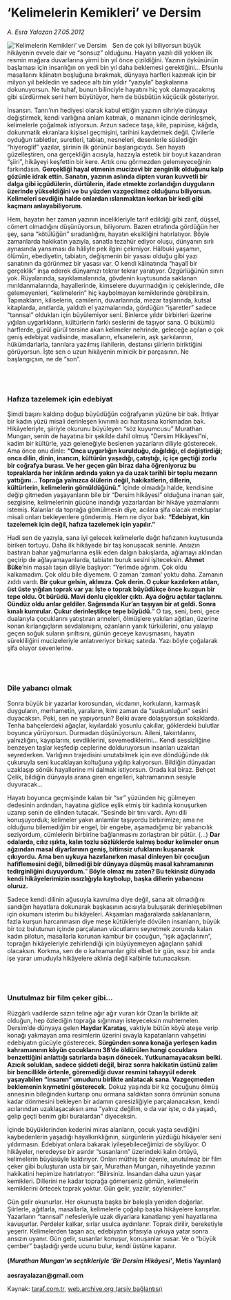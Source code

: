 # ‘Kelimelerin Kemikleri’ ve Dersim

*A. Esra Yalazan 27.05.2012*

<div class="yazi"><img align="left" alt="‘Kelimelerin Kemikleri’ ve Dersim" border="0" src="http://www.taraf.com.tr/fotoraflar/makaleler/kelimelerin-kemikleri-ve-dersim_4075_orijinal.jpg" style="border-right-width:10px; border-color:#FFFFFF"/><p>Sen de çok iyi biliyorsun büyük hikâyenin evvele dair ve “sonsuz” olduğunu. Hayatın yazılı dili yokken ilk resmin mağara duvarlarına yirmi bin yıl önce çizildiğini. Yazının öyküsünün başlaması için insanlığın on yedi bin yıl daha beklemesi gerektiğini... Efsunlu masallarını kâinatın boşluğuna bırakmak, dünyaya harfleri kazımak için bir milyon yıl bekledin ve sadece altı bin yıldır “yazıyla” başkalarına dokunuyorsun. Ne tuhaf, bunun bilinciyle hayatını hiç yok olamayacakmış gibi sürdürmek seni hem büyütüyor, hem de büsbütün küçücük gösteriyor. </p>
<p>İnsansın. Tanrı’nın hediyesi olarak kabul ettiğin yazının sihriyle dünyayı değiştirmek, kendi varlığına anlam katmak, o mananın içinde derinleşmek, kelimelerle çoğalmak istiyorsun. Arzun sadece taşa, kile, papirüse, kâğıda, dokunmatik ekranlara kişisel geçmişini, tarihini kaydetmek değil. Çivilerle oyduğun tabletler, suretleri, tabiatı, nesneleri, desenlerle süslediğin “hiyeroglif” yazılar, şiirinin ilk görünür başlangıcıydı. Sen hayatı güzelleştiren, ona gerçekliğin acısıyla, hazzıyla estetik bir boyut kazandıran “şiiri”, hikâyeyi keşfettin bir kere. Artık onu görmezden gelemeyeceğinin farkındasın. <b>Gerçekliği hayal etmenin mucizevi bir zenginlik olduğunu kalp gözünle idrak ettin. Sanatın, yazının aslında dipten vuran kuvvetli bir dalga gibi içgüdülerin, dürtülerin, ifade etmekte zorlandığın duyguların üzerinde yükseldiğini ve bu yüzden vazgeçilmez olduğunu biliyorsun. Kelimeleri sevdiğin halde onlardan ıslanmaktan korkan bir kedi gibi kaçmanı anlayabiliyorum. </b></p>
<p>Hem, hayatın her zaman yazının incelikleriyle tarif edildiği gibi zarif, düşsel, cömert olmadığını düşünüyorsun, biliyorum. Bazen etrafında gördüğün her şey, sana “kötülüğün” sıradanlığını, hayatın eksikliğini hatırlatıyor. Böyle zamanlarda hakikatin yazıyla, sanatla tezahür ediyor oluşu, dünyanın sırlı aynasında yansıması da hâliyle pek ilgini çekmiyor. Hâlbuki yaşamın, ölümün, ebediyetin, tabiatın, değişmenin bir yasası olduğu gibi yazı sanatının da görünmez bir yasası var. O kendi kâinatında “hayalî bir gerçeklik” inşa ederek dünyamızı tekrar tekrar yaratıyor. Özgürlüğünün sınırı yok. Rüyalarında, sayıklamalarında, gövdenin kuytusunda saklanan mırıldanmalarında, hayallerinde, kimselere duyurmadığın iç çekişlerinde, dile gelemeyenleri, “kelimelerin” hiç kaybolmayan kemiklerinde görebilirsin. Tapınakların, kiliselerin, camilerin, duvarlarında, mezar taşlarında, kutsal kitaplarda, anıtlarda, yaldızlı el yazmalarında, gördüğün “işaretler” sadece “tanrısal” oldukları için büyülemiyor seni. Binlerce yıldır birbirleri üzerine yığılan uygarlıkların, kültürlerin farklı seslerini de taşıyor sana. O bükümlü harflerde, gürül gürül tersine akan kelimeler nehrinde, geleceğe açılan o çok geniş edebiyat vadisinde, masalların, efsanelerin, aşk şarkılarının, hükümdarlarla, tanrılara yazılmış ilahilerin, destansı şiirlerin biriktiğini görüyorsun. İşte sen o uzun hikâyenin minicik bir parçasının. Ne başlangıçsın, ne de “son”. </p>
<p><b> </b></p>
<h3><br/>Hafıza tazelemek için edebiyat</h3>
<p>Şimdi başını kaldırıp doğup büyüdüğün coğrafyanın yüzüne bir bak. İhtiyar bir kadın yüzü misali derinleşen kıvrımlı acı haritasına korkmadan bak. Hikâyeleriyle, şiiriyle okurunu büyüleyen “söz kuyumcusu” Murathan Mungan, senin de hayatına bir şekilde dahil olmuş “Dersim Hikâyesi”ni, kadim bir kültürle, yazı geleneğiyle beslenen yazarların diliyle gösterecek. Ama önce onu dinle: <b>“Onca uygarlığın kurulduğu, dağıldığı, el değiştirdiği; onca dilin, dinin, inancın, kültürün yaşadığı, çatıştığı, iç içe geçtiği zorlu bir coğrafya burası. Ve her geçen gün biraz daha öğreniyoruz bu topraklarda her inkârın ardında yakın ya da uzak tarihli bir toplu mezarın yattığını... Toprağa yalnızca ölülerin değil, hakikatlerin, dillerin, kültürlerin, kelimelerin gömüldüğünü.”</b> İçinde olmadığı halde, kendisine değip gitmeden yaşayanların bile bir “Dersim hikâyesi” olduğuna inanan şair, sezgisine, kelimelerinin gücüne inandığı yazarlardan bir hikâye yazmalarını istemiş. Kalanlar da toprağa gömülmesin diye, acılara şifa olacak mektuplar misali onları bekleyenlere göndermiş. Hem ne diyor bak: <b>“Edebiyat, kin tazelemek için değil, hafıza tazelemek için yapılır.” </b></p>
<p>Hadi sen de yazıyla, sana iyi gelecek kelimelerle dağıt hafızanın kuytusunda biriken tortuyu. Daha ilk hikâyede bir taş konuşacak seninle. Ansızın bastıran bahar yağmurlarına eşlik eden dalgın bakışlarda, ağlamayı aklından geçirip de ağlayamayanlarda, tabiatın buruk sesini işiteceksin. <b>Ahmet Büke</b>’nin masalı taşın diliyle başlıyor: “Yerimde ağırım. Çok oldu kalkamadım. Çok oldu bile diyemem. O zaman ‘zaman’ yoktu daha. Zamanın zıddı vardı.<b> Bir çukur gelsin, aklınıza. Çok derin. O çukur kazılırken atılan, üst üste yığılan toprak var ya: İşte o toprak büyüdükçe önce kuzgun bir tepe oldu. Ot bürüdü. Mavi donlu çiçekler çıktı. Aya doğru açtılar taçlarını. Gündüz oldu arılar geldiler. Sağrısında Kur’an taşıyan bir at geldi. Sonra kınalı kumrular. Çukur derinleştikçe tepe büyüdü.</b>” O taş, seni, beni, gece dualarıyla çocuklarını yatıştıran anneleri, ölmüşlere yakılan ağıtları, üzerine konan kırlangıçların sevdalanışını, ozanların yanık türkülerini, onu yalayıp geçen soğuk suların şırıltısını, günün geceye kavuşmasını, hayatın sürekliliğini mucizeleriyle anlatıveriyor birkaç satırda. Yazı böyle çoğalarak şifa oluyor sevenlerine. </p>
<p><b> </b></p>
<h3><br/>Dile yabancı olmak</h3>
<p>Sonra büyük bir yazarlar korosundan, vicdanın, korkuların, karmaşık duyguların, merhametin, yaraların, kimi zaman da “suskunluğun” sesini duyacaksın. Peki, sen ne yapıyorsun? Belki avare dolaşıyorsun sokaklarda. Tenha bahçelerdeki ağaçlar, kıyılardaki yosunlu çakıllar, göklerdeki bulutlar boyunca yürüyorsun. Durmadan düşünüyorsun. Aileni, takıntılarını, yalnızlığını, kayıplarını, sevdiklerini, sevemediklerini... Kendi sessizliğine benzeyen taşlar keşfedip ceplerine dolduruyorsun insanları uzaktan seyrederken. Varlığının trajedisini unutabilmek için eve döndüğünde ılık çukuruyla seni kucaklayan koltuğuna yığılıp kalıyorsun. Bildiğin dünyadan uzaklaşıp sönük hayallerine mi dalmak istiyorsun. Orada kal biraz. Behçet Çelik, bildiğin dünyayla arana giren engelleri, kahramanının sesiyle duyuracak...</p>
<p>Hayatı boyunca geçmişinde kalan bir “sır” yüzünden hiç gülmeyen dedesinin ardından, hayatına gizlice eşlik etmiş bir kadınla konuşurken uzanıp senin de elinden tutacak. “Sesinde bir tını vardı. Aynı dili konuşuyorduk; kelimeler yakın anlamlar taşıyordu birbirimize; ama ne olduğunu bilemediğim bir engel, bir engebe, aşamadığımız bir yabancılık seziyordum, cümlelerin birbirine bağlanmasını zorlaştıran bir pütür. (...) <b>Dar odalarda, cılız ışıkta, kalın tozlu sözlüklerde kalmış bodur kelimeler onun ağzından masal diyarlarının geniş, bitimsiz ufuklarını kuşanarak çıkıyordu. Ama ben uykuya hazırlanırken masal dinleyen bir çocuğun hafiflemesini değil, bilmediği bir dünyaya düşmüş masal kahramanının tedirginliğini duyuyordum.</b>”<b> Böyle olmaz mı zaten? Bu tekinsiz dünyada kendi hikâyelerimizin ıssızlığıyla kaybolup, başka dillerin yabancısı oluruz. </b></p>
<p>Sadece kendi dilinin ağusuyla kavrulma diye değil, sana ait olmadığını sandığın hayatlara dokunarak başkasının acısıyla buluşarak derinleşebilmen için okumanı isterim bu hikâyeleri. Akşamları mağaralarda saklananların, fazla kurşun harcanmasın diye meşe kütükleriyle dövülen insanların, büyük bir toz bulutunun içinde parçalanan vücutlarını seyretmek zorunda kalan kadın pilotun, masallarla korunan kambur bir çocuğun, “ışık ağaçlarının”, toprağın hikâyeleriyle zehirlendiği için büyüyemeyen ağaçların şahidi olacaksın. Korkma, sen de o kahramanlar gibi elbet bir gün, ıssız bir anda işe yarar umuduyla hikâyelere aklınla değil kalbinle tutunacaksın. </p>
<p><b> </b></p>
<h3><br/>Unutulmaz bir film çeker gibi...</h3>
<p>Rüzgârlı vadilerde sazın teline ağır ağır vuran kör Ozan’la birlikte ait olduğun, hep özlediğin toprağa sığınmayı isteyeceksin muhtemelen. Dersim’de dünyaya gelen <b>Haydar Karataş</b>, vaktiyle bütün köyü ateşe verip konağı yakmayan ama resimlerin üzerini sıvayla kapatanların vahşetini edebiyatın gücüyle gösterecek. <b>Sürgünden sonra konağa yerleşen kadın kahramanının köyün çocuklarını 38’de öldürülen hangi çocuklara benzettiğini anlattığı satırlarda başın dönecek. Yutkunamayacaksın belki. Azıcık soluklan, sadece şiddeti değil, biraz sonra hakikatin üstünü zalim bir bencillikle örtenle, göremediği duvar resmini tahayyül ederek yaşayabilen “insanın” umudunu birlikte anlatacak sana. Vazgeçmeden beklemenin kıymetini gösterecek.</b> Dokuz yaşında bir kız çocuğunu ölmüş annesinin bileğinden kurtarıp onu ormana saldıktan sonra ömrünün sonuna kadar dönmesini bekleyen bir adamın çaresizliğiyle parçalanacaksın, kendi acılarından uzaklaşacaksın ama “yalnız değilim, o da var işte, o da yaşadı, gelip geçti benim gibi buralardan” diyeceksin. </p>
<p>İçinde büyüklerinden kederini miras alanların, çocuk yaşta sevdiğini kaybedenlerin yaşadığı hayalkırıklığının, sürgünlerin yüzdüğü hikâyeler seni yıldırmasın. Edebiyat onlara bakarak iyileşebileceğimizi de söylüyor. O hikâyeler, neredeyse bir asırdır “susanların” üzerindeki kalın örtüyü, kelimelerin büyüsüyle kaldırıyor. Onları müthiş bir özenle, unutulmaz bir film çeker gibi buluşturan usta bir şair, Murathan Mungan, nihayetinde yazının hakikatini hepimize hatırlatıyor: “Bilirsiniz. İnsandan daha uzun yaşar kemikleri. Dillerini ne kadar toprağa gömerseniz gömün, kelimelerin kemiklerini örtecek toprak yoktur. Gün gelir, yazılır, söylenirler.”</p>
<p>Gün gelir okunurlar. Her okunuşta başka bir bakışla yeniden doğarlar. Şiirlerle, ağıtlarla, masallarla, kelimelerle çoğalıp başka hikâyelere karışırlar. Yazarların “tanrısal” nefesleriyle uzak diyarlara kanatlanıp yeni hayatlarına kavuşurlar. Perdeler kalkar, sırlar usulca aydınlanır. Toprak dirilir, bereketiyle yeşerir. Kelimelerden taşan acı, edebiyatın şifasıyla uykuya yatar sonra ansızın uyanır. Gün gelir, susanlar konuşur, konuşanlar susar. Ve o “büyük çember” başladığı yerde ucunu bulur, kendi üstüne kapanır.<br/><br/><b>(</b><b><i>Murathan Mungan’ın seçtikleriyle ‘Bir Dersim Hikâyesi’</i></b><b>, Metis Yayınları)<br/><br/></b><b>aesrayalazan@gmail.com</b></p>
</div>

Kaynak: [taraf.com.tr](http://www.taraf.com.tr/a-esra-yalazan/makale-kelimelerin-kemikleri-ve-dersim.htm), [web.archive.org (arşiv bağlantısı)](http://web.archive.org/web/20131107131530/http://www.taraf.com.tr/a-esra-yalazan/makale-kelimelerin-kemikleri-ve-dersim.htm)
